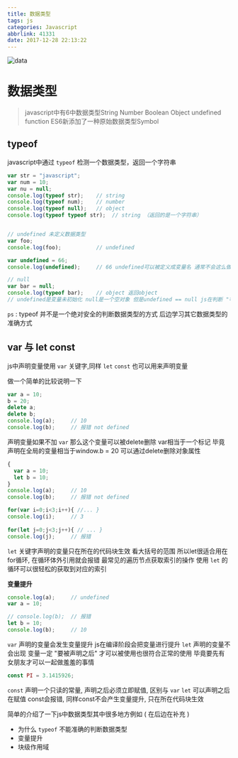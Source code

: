 ```yaml
---
title: 数据类型
tags: js
categories: Javascript
abbrlink: 41331
date: 2017-12-28 22:13:22
---
```


![data](https://wallpapers.wallhaven.cc/wallpapers/full/wallhaven-369829.jpg)

<!--more-->

# 数据类型

> javascript中有6中数据类型String Number Boolean Object undefined function ES6新添加了一种原始数据类型Symbol



## typeof

javascript中通过 `typeof` 检测一个数据类型，返回一个字符串

```js
var str = "javascript";
var num = 10;
var nu = null;
console.log(typeof str); 	// string
console.log(typeof num); 	// number
console.log(typeof null); 	// object
console.log(typeof typeof str);  // string （返回的是一个字符串）


// undefined 未定义数据类型
var foo;
console.log(foo); 			// undefined

var undefined = 66;
console.log(undefined); 	// 66 undefined可以被定义成变量名 通常不会这么做容易产生歧义

// null
var bar = null;
console.log(typeof bar); 	// object 返回object 
// undefined是变量未初始化 null是一个空对象 但是undefined == null js在判断 "等值" 操作的时候会返回true 尽管有这样子的关系 但是它们两的使用差别很大
```

`ps` : typeof 并不是一个绝对安全的判断数据类型的方式 后边学习其它数据类型的准确方式



## var 与 let const

js中声明变量使用 `var` 关键字,同样 `let` `const` 也可以用来声明变量

做一个简单的比较说明一下

```js
var a = 10;
b = 20;
delete a;
delete b;
console.log(a); 	// 10
console.log(b); 	// 报错 not defined
```

声明变量如果不加 `var` 那么这个变量可以被delete删除 var相当于一个标记 毕竟声明在全局的变量相当于window.b = 20 可以通过delete删除对象属性



```js
{
  var a = 10;
  let b = 10;
}
console.log(a); 	// 10
console.log(b);		// 报错 not defined

for(var i=0;i<3;i++){ //... }
console.log(i); 	// 3
  
for(let j=0;j<3;j++){ // ... }
console.log(j); 	// 报错
```

`let` 关键字声明的变量只在所在的代码块生效 看大括号的范围 所以let很适合用在for循环, 在循环体外引用就会报错 最常见的遍历节点获取索引的操作 使用 `let` 的循环可以很轻松的获取到对应的索引



**变量提升**

```js
console.log(a); 	// undefined
var a = 10;

// console.log(b); 	// 报错
let b = 10;
console.log(b);		// 10
```

`var` 声明的变量会发生变量提升 js在编译阶段会把变量进行提升 `let` 声明的变量不会出现 变量一定 "要被声明之后" 才可以被使用也很符合正常的使用 毕竟要先有女朋友才可以一起做羞羞的事情



```js
const PI = 3.1415926;
```

`const` 声明一个只读的常量, 声明之后必须立即赋值, 区别与 `var` `let` 可以声明之后在赋值 const会报错, 同样const不会产生变量提升, 只在所在代码块生效



简单的介绍了一下js中数据类型其中很多地方例如 ( 在后边在补充 )

* 为什么 `typeof` 不能准确的判断数据类型
* 变量提升
* 块级作用域